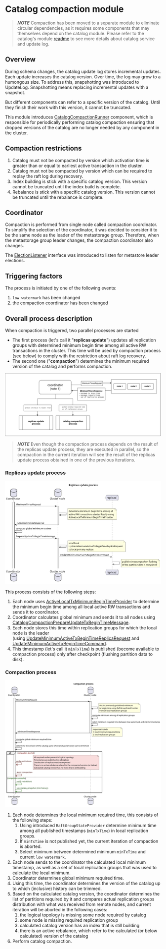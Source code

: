 # Catalog compaction module

> **_NOTE_** Compaction has been moved to a separate module to eliminate circular dependencies,
as it requires some components that may themselves depend on the catalog module. Please 
refer to the catalog's module [readme](../catalog/README.md) to see more details about 
catalog service and update log.

## Overview

During schema changes, the catalog update log stores incremental updates. Each update
increases the catalog version. Over time, the log may grow to a humongous  size. To 
address this, snapshotting was introduced to UpdateLog. Snapshotting means replacing 
incremental updates with a snapshot.

But different components can refer to a specific version of the catalog. Until they 
finish their work with this version, it cannot be truncated.

This module introduces [CatalogCompactionRunner](src/main/java/org/apache/ignite/internal/catalog/compaction/CatalogCompactionRunner.java) 
component, which is responsible for periodically performing catalog compaction ensuring that
dropped versions of the catalog are no longer needed by any component in the cluster.

## Compaction restrictions

1. Catalog must not be compacted by version which activation time is greater than or equal to earliest
   active transaction in the cluster.
2. Catalog must not be compacted by version which can be required to replay the raft log during recovery.
3. Index building is stick with a specific catalog version. This version cannot be truncated until
   the index build is complete.
4. Rebalance is stick with a specific catalog version. This version cannot be truncated until the rebalance
   is complete.

## Coordinator

Compaction is performed from single node called compaction coordinator.
To simplify the selection of the coordinator, it was decided to consider it to be the same node 
as the leader of the metastorage group.
Therefore, when the metastorage group leader changes, the compaction coordinator also changes.

The [ElectionListener](../metastorage/src/main/java/org/apache/ignite/internal/metastorage/impl/ElectionListener.java)
interface was introduced to listen for metastore leader elections.

## Triggering factors

The process is initiated by one of the following events:

1. `low watermark` has been changed
2. the compaction coordinator has been changed

## Overall process description

When compaction is triggered, two parallel processes are started

- The first process (let's call it "**replicas update**") updates all replication groups
  with determined minimum begin time among all active RW transactions in the cluster.
  This time will be used by compaction process (see below) to comply with the restriction
  about raft log recovery.
- The second one ("**compaction**") determines the minimum required version of the catalog
  and performs compaction.

![Replicas update](tech-notes/processes.png) 

> **_NOTE_** Even though the compaction process depends on the result of the replicas
update process, they are executed in parallel, so the compaction in the current iteration
will see the result of the replicas update process obtained in one of the previous iterations.

### Replicas update process

![Replicas update](tech-notes/replicas-update.png)

This process consists of the following steps:

1. Each node uses [ActiveLocalTxMinimumBeginTimeProvider](../transactions/src/main/java/org/apache/ignite/internal/tx/ActiveLocalTxMinimumBeginTimeProvider.java)
   to determine the minimum begin time among all local active RW transactions and sends it to coordinator.
2. Coordinator calculates global minimum and sends it to all nodes using [CatalogCompactionPrepareUpdateTxBeginTimeMessage](src/main/java/org/apache/ignite/internal/catalog/compaction/message/CatalogCompactionPrepareUpdateTxBeginTimeMessage.java).
3. Each node stores this time within replication groups for which the local node is the leader  
   (using [UpdateMinimumActiveTxBeginTimeReplicaRequest](../partition-replicator/src/main/java/org/apache/ignite/internal/partition/replicator/network/replication/UpdateMinimumActiveTxBeginTimeReplicaRequest.java)
   and [UpdateMinimumActiveTxBeginTimeCommand](../partition-replicator/src/main/java/org/apache/ignite/internal/partition/replicator/network/command/UpdateMinimumActiveTxBeginTimeCommand.java). 
4. This timestamp (let's call it `minTxTime`) is published (become available to compaction process) only
   after checkpoint (flushing partition data to disk).

### Compaction process

![Replicas update](tech-notes/compaction.png)

1. Each node determines the local minimum required time, this consists of the following steps:
   1. Using introduced `RaftGroupStateProvider` determine minimum time among all published
      timestamps (`minTxTime`) in local replication groups.
   2. If `minTxTime` is not published yet, the current iteration of compaction is aborted.
   3. Select minimum between determined minimum `minTxTime` and current `low watermark`.
2. Each node sends to the coordinator the calculated local minimum timestamp,
   as well as a set of local replication groups that was used to calculate the local minimum.
3. Coordinator determines global minimum required time.
4. Using this time, the coordinator determines the version of the catalog up to which (inclusive) history can be trimmed.
5. Based on the calculated catalog version, the coordinator determines the list of partitions 
   required by it and compares actual replication groups distribution with what was received
   from remote nodes, and current iteration will be aborted in the following cases:
   1. the logical topology is missing some node required by catalog
   2. some node is missing required replication group
   3. calculated catalog version has an index that is still building
   4. there is an active rebalance, which refer to the calculated (or below calculated) version of the catalog
6. Perform catalog compaction.

